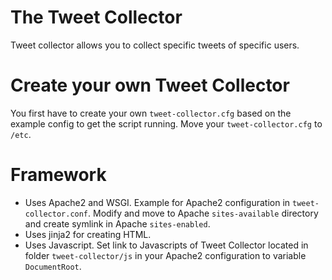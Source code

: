 # The Tweet Collector
Tweet collector allows you to collect specific tweets of specific users.

# Create your own Tweet Collector
You first have to create your own `tweet-collector.cfg` based on the example config to get the script running. Move your `tweet-collector.cfg` to `/etc`. 

# Framework
- Uses Apache2 and WSGI. Example for Apache2 configuration in `tweet-collector.conf`. Modify and move to Apache `sites-available` directory and create symlink in Apache `sites-enabled`.
- Uses jinja2 for creating HTML.
- Uses Javascript. Set link to Javascripts of Tweet Collector located in folder `tweet-collector/js` in your Apache2 configuration to variable `DocumentRoot`. 


